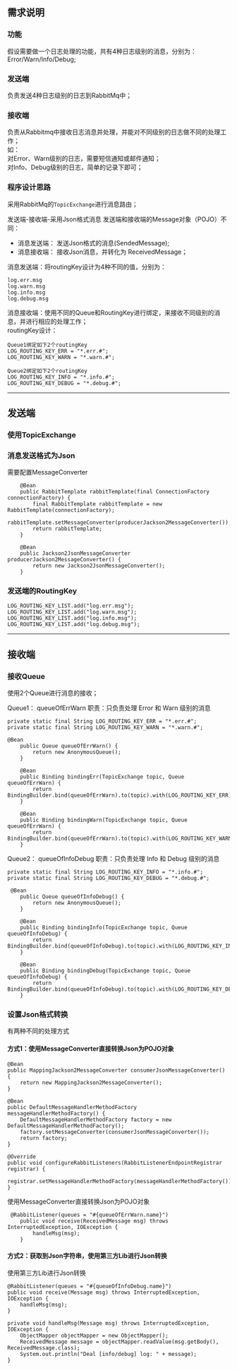 
## 需求说明
### 功能  
假设需要做一个日志处理的功能，共有4种日志级别的消息，分别为：Error/Warn/Info/Debug;    

### 发送端    
负责发送4种日志级别的日志到RabbitMq中；

### 接收端  
负责从Rabbitmq中接收日志消息并处理，并能对不同级别的日志做不同的处理工作；   
如：    
对Error、Warn级别的日志，需要短信通知或邮件通知；    
对Info、Debug级别的日志，简单的记录下即可；

### 程序设计思路
采用RabbitMq的`TopicExchange`进行消息路由；         

发送端-接收端-采用Json格式消息
发送端和接收端的Message对象（POJO）不同：
- 消息发送端： 发送Json格式的消息(SendedMessage);
- 消息接收端： 接收Json消息，并转化为 ReceivedMessage；

消息发送端：将routingKey设计为4种不同的值，分别为：
```
log.err.msg
log.warn.msg
log.info.msg
log.debug.msg
```

消息接收端：使用不同的Queue和RoutingKey进行绑定，来接收不同级别的消息，并进行相应的处理工作；       
routingKey设计：
```
Queue1绑定如下2个routingKey
LOG_ROUTING_KEY_ERR = "*.err.#";
LOG_ROUTING_KEY_WARN = "*.warn.#";

Queue2绑定如下2个routingKey
LOG_ROUTING_KEY_INFO = "*.info.#";
LOG_ROUTING_KEY_DEBUG = "*.debug.#";
```

---

## 发送端
### 使用TopicExchange
### 消息发送格式为Json
需要配置MessageConverter
```
    @Bean
    public RabbitTemplate rabbitTemplate(final ConnectionFactory connectionFactory) {
        final RabbitTemplate rabbitTemplate = new RabbitTemplate(connectionFactory);
        rabbitTemplate.setMessageConverter(producerJackson2MessageConverter());
        return rabbitTemplate;
    }

    @Bean
    public Jackson2JsonMessageConverter producerJackson2MessageConverter() {
        return new Jackson2JsonMessageConverter();
    }
```

### 发送端的RoutingKey
```
LOG_ROUTING_KEY_LIST.add("log.err.msg");
LOG_ROUTING_KEY_LIST.add("log.warn.msg");
LOG_ROUTING_KEY_LIST.add("log.info.msg");
LOG_ROUTING_KEY_LIST.add("log.debug.msg");
```

---

## 接收端
### 接收Queue
使用2个Queue进行消息的接收；   

Queue1： queueOfErrWarn
职责：只负责处理 Error 和 Warn 级别的消息
```
private static final String LOG_ROUTING_KEY_ERR = "*.err.#";
private static final String LOG_ROUTING_KEY_WARN = "*.warn.#";
    
@Bean
    public Queue queueOfErrWarn() {
        return new AnonymousQueue();
    }

    @Bean
    public Binding bindingErr(TopicExchange topic, Queue queueOfErrWarn) {
        return BindingBuilder.bind(queueOfErrWarn).to(topic).with(LOG_ROUTING_KEY_ERR);
    }

    @Bean
    public Binding bindingWarn(TopicExchange topic, Queue queueOfErrWarn) {
        return BindingBuilder.bind(queueOfErrWarn).to(topic).with(LOG_ROUTING_KEY_WARN);
    }
```

Queue2： queueOfInfoDebug
职责：只负责处理 Info 和 Debug 级别的消息
```
private static final String LOG_ROUTING_KEY_INFO = "*.info.#";
private static final String LOG_ROUTING_KEY_DEBUG = "*.debug.#";

 @Bean
    public Queue queueOfInfoDebug() {
        return new AnonymousQueue();
    }

    @Bean
    public Binding bindingInfo(TopicExchange topic, Queue queueOfInfoDebug) {
        return BindingBuilder.bind(queueOfInfoDebug).to(topic).with(LOG_ROUTING_KEY_INFO);
    }

    @Bean
    public Binding bindingDebug(TopicExchange topic, Queue queueOfInfoDebug) {
        return BindingBuilder.bind(queueOfInfoDebug).to(topic).with(LOG_ROUTING_KEY_DEBUG);
    }
```

### 设置Json格式转换
有两种不同的处理方式
#### 方式1：使用MessageConverter直接转换Json为POJO对象
```
@Bean
public MappingJackson2MessageConverter consumerJsonMessageConverter() {
    return new MappingJackson2MessageConverter();
}

@Bean
public DefaultMessageHandlerMethodFactory messageHandlerMethodFactory() {
    DefaultMessageHandlerMethodFactory factory = new DefaultMessageHandlerMethodFactory();
    factory.setMessageConverter(consumerJsonMessageConverter());
    return factory;
}

@Override
public void configureRabbitListeners(RabbitListenerEndpointRegistrar registrar) {
    registrar.setMessageHandlerMethodFactory(messageHandlerMethodFactory());
}
```

使用MessageConverter直接转换Json为POJO对象
```
 @RabbitListener(queues = "#{queueOfErrWarn.name}")
    public void receive(ReceivedMessage msg) throws InterruptedException, IOException {
        handleMsg(msg);
    }
```

#### 方式2：获取到Json字符串，使用第三方Lib进行Json转换
使用第三方Lib进行Json转换
```
@RabbitListener(queues = "#{queueOfInfoDebug.name}")
public void receive(Message msg) throws InterruptedException, IOException {
    handleMsg(msg);
}

private void handleMsg(Message msg) throws InterruptedException, IOException {
    ObjectMapper objectMapper = new ObjectMapper();
    ReceivedMessage message = objectMapper.readValue(msg.getBody(), ReceivedMessage.class);
    System.out.println("Deal [info/debug] log: " + message);
}
```
